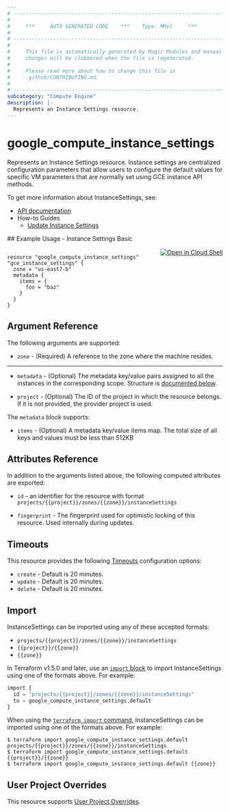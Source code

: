 ```yaml
---
# ----------------------------------------------------------------------------
#
#     ***     AUTO GENERATED CODE    ***    Type: MMv1     ***
#
# ----------------------------------------------------------------------------
#
#     This file is automatically generated by Magic Modules and manual
#     changes will be clobbered when the file is regenerated.
#
#     Please read more about how to change this file in
#     .github/CONTRIBUTING.md.
#
# ----------------------------------------------------------------------------
subcategory: "Compute Engine"
description: |-
  Represents an Instance Settings resource.
---
```


# google_compute_instance_settings

Represents an Instance Settings resource. Instance settings are centralized configuration parameters that allow users to configure the default values for specific VM parameters that are normally set using GCE instance API methods.


To get more information about InstanceSettings, see:

* [API documentation](https://cloud.google.com/compute/docs/reference/rest/beta/instanceSettings)
* How-to Guides
    * [Update Instance Settings](https://cloud.google.com/compute/docs/metadata/setting-custom-metadata#set-custom-project-zonal-metadata)

<div class = "oics-button" style="float: right; margin: 0 0 -15px">
  <a href="https://console.cloud.google.com/cloudshell/open?cloudshell_git_repo=https%3A%2F%2Fgithub.com%2Fterraform-google-modules%2Fdocs-examples.git&cloudshell_image=gcr.io%2Fcloudshell-images%2Fcloudshell%3Alatest&cloudshell_print=.%2Fmotd&cloudshell_tutorial=.%2Ftutorial.md&cloudshell_working_dir=instance_settings_basic&open_in_editor=main.tf" target="_blank">
    <img alt="Open in Cloud Shell" src="//gstatic.com/cloudssh/images/open-btn.svg" style="max-height: 44px; margin: 32px auto; max-width: 100%;">
  </a>
</div>
## Example Usage - Instance Settings Basic


```hcl

resource "google_compute_instance_settings" "gce_instance_settings" {
  zone = "us-east7-b"
  metadata {
    items = {
      foo = "baz"
    }
  }
}
```

## Argument Reference

The following arguments are supported:


* `zone` -
  (Required)
  A reference to the zone where the machine resides.


- - -


* `metadata` -
  (Optional)
  The metadata key/value pairs assigned to all the instances in the corresponding scope.
  Structure is [documented below](#nested_metadata).

* `project` - (Optional) The ID of the project in which the resource belongs.
    If it is not provided, the provider project is used.


<a name="nested_metadata"></a>The `metadata` block supports:

* `items` -
  (Optional)
  A metadata key/value items map. The total size of all keys and values must be less than 512KB

## Attributes Reference

In addition to the arguments listed above, the following computed attributes are exported:

* `id` - an identifier for the resource with format `projects/{{project}}/zones/{{zone}}/instanceSettings`

* `fingerprint` -
  The fingerprint used for optimistic locking of this resource.  Used
  internally during updates.


## Timeouts

This resource provides the following
[Timeouts](https://developer.hashicorp.com/terraform/plugin/sdkv2/resources/retries-and-customizable-timeouts) configuration options:

- `create` - Default is 20 minutes.
- `update` - Default is 20 minutes.
- `delete` - Default is 20 minutes.

## Import


InstanceSettings can be imported using any of these accepted formats:

* `projects/{{project}}/zones/{{zone}}/instanceSettings`
* `{{project}}/{{zone}}`
* `{{zone}}`


In Terraform v1.5.0 and later, use an [`import` block](https://developer.hashicorp.com/terraform/language/import) to import InstanceSettings using one of the formats above. For example:

```tf
import {
  id = "projects/{{project}}/zones/{{zone}}/instanceSettings"
  to = google_compute_instance_settings.default
}
```

When using the [`terraform import` command](https://developer.hashicorp.com/terraform/cli/commands/import), InstanceSettings can be imported using one of the formats above. For example:

```
$ terraform import google_compute_instance_settings.default projects/{{project}}/zones/{{zone}}/instanceSettings
$ terraform import google_compute_instance_settings.default {{project}}/{{zone}}
$ terraform import google_compute_instance_settings.default {{zone}}
```

## User Project Overrides

This resource supports [User Project Overrides](https://registry.terraform.io/providers/hashicorp/google/latest/docs/guides/provider_reference#user_project_override).
